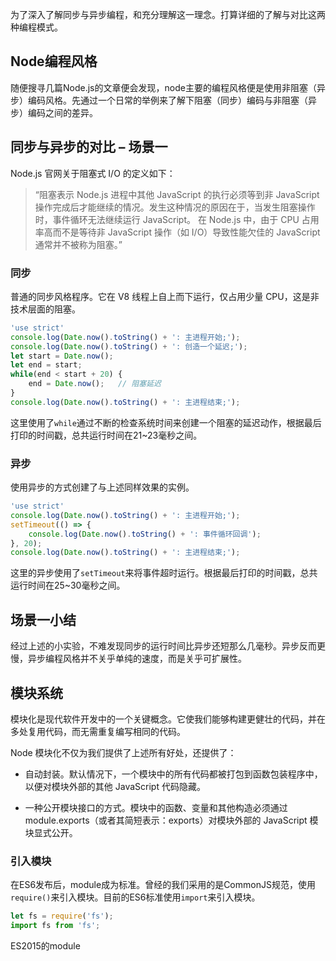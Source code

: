 为了深入了解同步与异步编程，和充分理解这一理念。打算详细的了解与对比这两种编程模式。

## Node编程风格

随便搜寻几篇Node.js的文章便会发现，node主要的编程风格便是使用非阻塞（异步）编码风格。先通过一个日常的举例来了解下阻塞（同步）编码与非阻塞（异步）编码之间的差异。

## 同步与异步的对比 – 场景一

Node.js 官网关于阻塞式 I/O 的定义如下：

> “阻塞表示 Node.js 进程中其他 JavaScript 的执行必须等到非 JavaScript 操作完成后才能继续的情况。发生这种情况的原因在于，当发生阻塞操作时，事件循环无法继续运行 JavaScript。
> 在 Node.js 中，由于 CPU 占用率高而不是等待非 JavaScript 操作（如 I/O）导致性能欠佳的 JavaScript 通常并不被称为阻塞。”

### 同步

普通的同步风格程序。它在 V8 线程上自上而下运行，仅占用少量 CPU，这是非技术层面的阻塞。

```js
'use strict'
console.log(Date.now().toString() + ': 主进程开始;');
console.log(Date.now().toString() + ': 创造一个延迟;');
let start = Date.now();
let end = start;
while(end < start + 20) {
    end = Date.now();   // 阻塞延迟
}
console.log(Date.now().toString() + ': 主进程结束;');
```

这里使用了`while`通过不断的检查系统时间来创建一个阻塞的延迟动作，根据最后打印的时间戳，总共运行时间在21~23毫秒之间。

### 异步

使用异步的方式创建了与上述同样效果的实例。

```js
'use strict'
console.log(Date.now().toString() + ': 主进程开始;');
setTimeout(() => {
    console.log(Date.now().toString() + ': 事件循环回调');
}, 20);
console.log(Date.now().toString() + ': 主进程结束;');
```

这里的异步使用了`setTimeout`来将事件超时运行。根据最后打印的时间戳，总共运行时间在25~30毫秒之间。

## 场景一小结

经过上述的小实验，不难发现同步的运行时间比异步还短那么几毫秒。异步反而更慢，异步编程风格并不关乎单纯的速度，而是关乎可扩展性。

## 模块系统

模块化是现代软件开发中的一个关键概念。它使我们能够构建更健壮的代码，并在多处复用代码，而无需重复编写相同的代码。

Node 模块化不仅为我们提供了上述所有好处，还提供了：

* 自动封装。默认情况下，一个模块中的所有代码都被打包到函数包装程序中，以便对模块外部的其他 JavaScript 代码隐藏。

* 一种公开模块接口的方式。模块中的函数、变量和其他构造必须通过 module.exports（或者其简短表示：exports）对模块外部的 JavaScript 模块显式公开。

### 引入模块

在ES6发布后，module成为标准。曾经的我们采用的是CommonJS规范，使用`require()`来引入模块。目前的ES6标准使用`import`来引入模块。

```js
let fs = require('fs');
import fs from 'fs';
```

ES2015的module